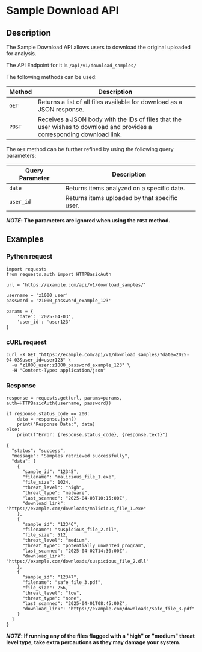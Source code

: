 # Sample Download API

## Description

The Sample Download API allows users to download the original uploaded for analysis.

The API Endpoint for it is `/api/v1/download_samples/` 

The following methods can be used:

| Method | Description |
|-|-|
| `GET` | Returns a list of all files available for download as a JSON response. |
| `POST` | Receives a JSON body with the IDs of files that the user wishes to download and provides a corresponding download link.|

The `GET` method can be further refined by using the following query parameters:

| Query Parameter | Description |
|-|-|
| `date` |Returns items analyzed on a specific date. |
| `user_id` | Returns items uploaded by that specific user. |

***NOTE*: The parameters are ignored when using the `POST` method.**

## Examples

### Python request

```
import requests
from requests.auth import HTTPBasicAuth

url = 'https://example.com/api/v1/download_samples/'

username = 'z1000_user'
password = 'z1000_password_example_123'

params = {
    'date': '2025-04-03', 
    'user_id': 'user123' 
}
```

### cURL request

```
curl -X GET "https://example.com/api/v1/download_samples/?date=2025-04-03&user_id=user123" \
  -u "z1000_user:z1000_password_example_123" \
  -H "Content-Type: application/json"

```

### Response

```
response = requests.get(url, params=params, auth=HTTPBasicAuth(username, password))

if response.status_code == 200:
    data = response.json()
    print("Response Data:", data)
else:
    print(f"Error: {response.status_code}, {response.text}")

{
  "status": "success",
  "message": "Samples retrieved successfully",
  "data": [
    {
      "sample_id": "12345",
      "filename": "malicious_file_1.exe",
      "file_size": 1024,
      "threat_level": "high",
      "threat_type": "malware",
      "last_scanned": "2025-04-03T10:15:00Z",
      "download_link": "https://example.com/downloads/malicious_file_1.exe"
    },
    {
      "sample_id": "12346",
      "filename": "suspicious_file_2.dll",
      "file_size": 512,
      "threat_level": "medium",
      "threat_type": "potentially unwanted program",
      "last_scanned": "2025-04-02T14:30:00Z",
      "download_link": "https://example.com/downloads/suspicious_file_2.dll"
    },
    {
      "sample_id": "12347",
      "filename": "safe_file_3.pdf",
      "file_size": 256,
      "threat_level": "low",
      "threat_type": "none",
      "last_scanned": "2025-04-01T08:45:00Z",
      "download_link": "https://example.com/downloads/safe_file_3.pdf"
    }
  ]
}
```

***NOTE*: If running any of the files flagged with a "high" or "medium" threat level type, take extra percautions as they may damage your system.**